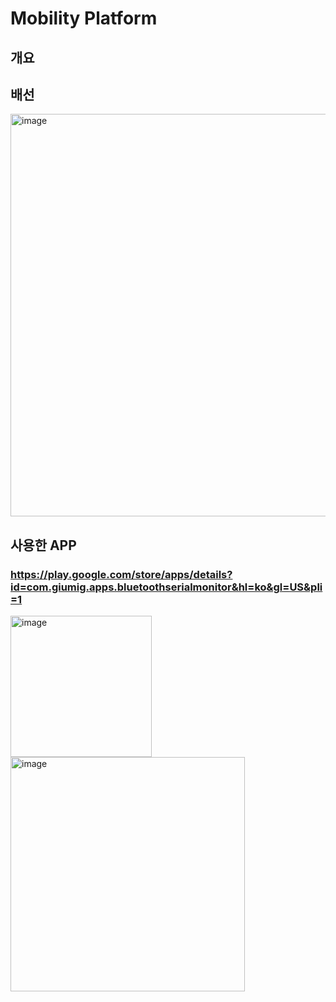 # Mobility Platform

## 개요

## 배선
<img width="644" alt="image" src="https://user-images.githubusercontent.com/57317636/209282573-1e2cab96-3a95-442c-893d-c2920c166bc0.png">

## 사용한 APP

### https://play.google.com/store/apps/details?id=com.giumig.apps.bluetoothserialmonitor&hl=ko&gl=US&pli=1

<img width="226" alt="image" src="https://user-images.githubusercontent.com/57317636/209282817-3e5b0fd9-62ce-4b46-a68f-f3188f913f20.png"><img width="375" alt="image" src="https://user-images.githubusercontent.com/57317636/209282827-7cf5dc71-a9af-467b-a1e2-a0343d721d19.png">


